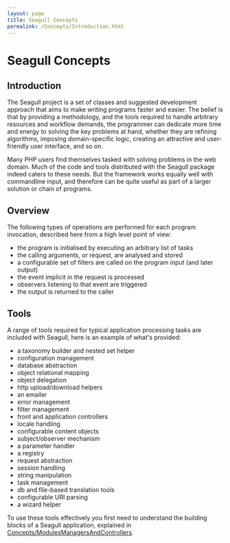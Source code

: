 ```yaml
---
layout: page
title: Seagull Concepts
permalink: /Concepts/Introduction.html
---
```


<!-- Name: Concepts/Introduction -->
<!-- Version: 3 -->
<!-- Last-Modified: 2006/07/11 23:33:20 -->
<!-- Author: demian -->

# Seagull Concepts
## Introduction
The Seagull project is a set of classes and suggested development approach that aims to make writing programs faster and easier.  The belief is that by providing a methodology, and the tools required to handle arbitrary resources and workflow demands, the programmer can dedicate more time and energy to solving the key problems at hand, whether they are refining algorithms, imposing domain-specific logic, creating an attractive and user-friendly user interface, and so on.

Many PHP users find themselves tasked with solving problems in the web domain.  Much of the code and tools distributed with the Seagull package indeed caters to these needs.  But the framework works equally well with commandline input, and therefore can be quite useful as part of a larger solution or chain of programs.

## Overview
The following types of operations are performed for each program invocation, described here from a high level point of view:
 * the program is initialised by executing an arbitrary list of tasks
 * the calling arguments, or request, are analysed and stored
 * a configurable set of filters are called on the program input (and later output)
 * the event implicit in the request is processed
 * observers listening to that event are triggered
 * the output is returned to the caller

## Tools
A range of tools required for typical application processing tasks are included with Seagull, here is an example of what's provided:
 * a taxonomy builder and nested set helper
 * configuration management
 * database abstraction
 * object relational mapping
 * object delegation
 * http upload/download helpers
 * an emailer
 * error management
 * filter management
 * front and application controllers
 * locale handling
 * configurable content objects
 * subject/observer mechanism
 * a parameter handler
 * a registry
 * request abstraction
 * session handling
 * string manipulation
 * task management
 * db and file-based translation tools
 * configurable URI parsing
 * a wizard helper

To use these tools effectively you first need to understand the building blocks of a Seagull application, explained in [Concepts/ModulesManagersAndControllers][1].

[1]:	/Concepts/ModulesManagersAndControllers.html